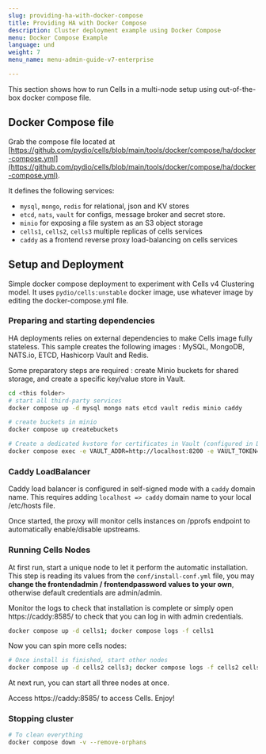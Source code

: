 ```yaml
---
slug: providing-ha-with-docker-compose
title: Providing HA with Docker Compose
description: Cluster deployment example using Docker Compose
menu: Docker Compose Example
language: und
weight: 7
menu_name: menu-admin-guide-v7-enterprise

---
```

This section shows how to run Cells in a multi-node setup using out-of-the-box docker compose file.

## Docker Compose file

Grab the compose file located at [https://github.com/pydio/cells/blob/main/tools/docker/compose/ha/docker-compose.yml](https://github.com/pydio/cells/blob/main/tools/docker/compose/ha/docker-compose.yml). 

It defines the following services: 

 - `mysql`, `mongo`, `redis` for relational, json and KV stores
 - `etcd`, `nats`, `vault` for configs, message broker and secret store.
 - `minio` for exposing a file system as an S3 object storage
 - `cells1`, `cells2`, `cells3` multiple replicas of cells services
 - `caddy` as a frontend reverse proxy load-balancing on cells services

## Setup and Deployment

Simple docker compose deployment to experiment with Cells v4 Clustering model.
It uses `pydio/cells:unstable` docker image, use whatever image by editing the docker-compose.yml file.

### Preparing and starting dependencies

HA deployments relies on external dependencies to make Cells image fully stateless.
This sample creates the following images : MySQL, MongoDB, NATS.io, ETCD, Hashicorp Vault and Redis.

Some preparatory steps are required : create Minio buckets for shared storage, and create a specific key/value store in Vault. 

```sh
cd <this folder>
# start all third-party services
docker compose up -d mysql mongo nats etcd vault redis minio caddy

# create buckets in minio 
docker compose up createbuckets

# Create a dedicated kvstore for certificates in Vault (configured in DEV mode with a preset VAULT_TOKEN, this should not be the case in production)
docker compose exec -e VAULT_ADDR=http://localhost:8200 -e VAULT_TOKEN=secret_vault_token vault vault secrets enable -version=2 -path=caddycerts kv
```

### Caddy LoadBalancer

Caddy load balancer is configured in self-signed mode with a `caddy` domain name.
This requires adding `localhost => caddy` domain name to your local /etc/hosts file.

Once started, the proxy will monitor cells instances on /pprofs endpoint to automatically enable/disable upstreams.

### Running Cells Nodes

At first run, start a unique node to let it perform the automatic installation. This step is reading its values from the `conf/install-conf.yml` file, you may **change the frontendadmin / frontendpassword values to your own**, otherwise default credentials are admin/admin.

Monitor the logs to check that installation is complete or simply open https://caddy:8585/ to check that you can log in with admin credentials.

```sh
docker compose up -d cells1; docker compose logs -f cells1
```

Now you can spin more cells nodes:
```sh
# Once install is finished, start other nodes 
docker compose up -d cells2 cells3; docker compose logs -f cells2 cells3
```

At next run, you can start all three nodes at once.

Access https://caddy:8585/ to access Cells. Enjoy!

### Stopping cluster

```sh
# To clean everything
docker compose down -v --remove-orphans
```